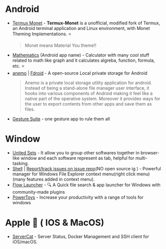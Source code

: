 # Android

-   [Termux Monet](https://github.com/HardcodedCat/termux-monet) - **Termux-Monet** is a unofficial, modified fork of Termux, an Android terminal application and Linux environment, with Monet Theming Implementations. ⭐
    > Monet means Material You theme!!
-   [Mathematics](https://play.google.com/store/apps/details?id%3Dde.daboapps.mathematics) (Android app name) - Calculator with many cool stuff related to math like graph and it calculates algreba, function, formula, etc. ⭐
-   [anemo](https://github.com/2bllw8/anemo) | [Fdroid](https://f-droid.org/packages/exe.bbllw8.anemo/) - A open-source Local private storage for Android
    > Anemo is a private local storage utility application for android. Instead of being a stand-alone file manager user interface, it hooks into various components of Android making it feel like a native part of the operative system. Moreover it provides ways for the user to export contents from other apps and save them as files.
-   [Gesture Suite](https://play.google.com/store/apps/details?id=com.gesture.suite) - one gesture app to rule them all

# Window

-   [United Sets](https://apps.microsoft.com/store/detail/united-sets-preview-beta/9N7CWZ3L5RWL) - It allow you to group other softwares together in browser-like window and each software represent as tab, helpful for multi-tasking.
-   [Shell](https://nilesoft.org/) | [Report/track issues on issue repo](https://github.com/moudey/shell)(NO open source ig ) - Powerful manager for Windows File Explorer context menu(right click menu)(many features added in context menu).
-   [Flow Launcher](https://github.com/Flow-Launcher/Flow.Launcher) - 🔍 A Quick file search & app launcher for Windows with community-made plugins
-   [PowerToys](https://github.com/microsoft/PowerToys) - Increase your productivity with a range of tools for windows

# Apple 🍎 ( IOS & MacOS)

-   [ServerCat](https://servercat.app/) - Server Status, Docker Management and SSH client for iOS/macOS.
